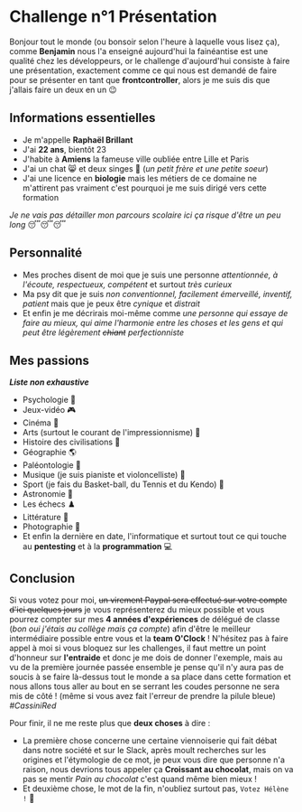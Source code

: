 # Challenge n°1 Présentation

Bonjour tout le monde (ou bonsoir selon l'heure à laquelle vous lisez ça), comme **Benjamin** nous l'a enseigné aujourd'hui la fainéantise est une qualité chez les développeurs, or le challenge d'aujourd'hui consiste à faire une présentation, exactement comme ce qui nous est demandé de faire pour se présenter en tant que **frontcontroller**, alors je me suis dis que j'allais faire un deux en un :wink: 

## Informations essentielles

- Je m'appelle **Raphaël Brillant**
- J'ai **22 ans**, bientôt 23
- J'habite à **Amiens** la fameuse ville oubliée entre Lille et Paris
- J'ai un chat :smile_cat: et deux singes :see_no_evil: (*un petit frère et une petite soeur*)
- J'ai une licence en **biologie** mais les métiers de ce domaine ne m'attirent pas vraiment c'est pourquoi je me suis dirigé vers cette formation

*Je ne vais pas détailler mon parcours scolaire ici ça risque d'être un peu long* :sleeping::sleeping::sleeping:

## Personnalité

- Mes proches disent de moi que je suis une personne *attentionnée, à l'écoute, respectueux, compétent* et surtout *très curieux*
- Ma psy dit que je suis *non conventionnel, facilement émerveillé, inventif, patient* mais que je peux être *cynique* et *distrait*
- Et enfin je me décrirais moi-même comme *une personne qui essaye de faire au mieux, qui aime l'harmonie entre les choses et les gens et qui peut être légèrement ~~chiant~~ perfectionniste*

## Mes passions

***Liste non exhaustive***

- Psychologie :brain:
- Jeux-vidéo :video_game:
- Cinéma :movie_camera:
- Arts (surtout le courant de l'impressionnisme) :art:
- Histoire des civilisations :amphora:
- Géographie :earth_americas:
- Paléontologie :sauropod:
- Musique (je suis pianiste et violoncelliste) :musical_keyboard:
- Sport (je fais du Basket-ball, du Tennis et du Kendo) :basketball:
- Astronomie :telescope:
- Les échecs :chess_pawn:
- Littérature :book:
- Photographie :camera_flash:
- Et enfin la dernière en date, l'informatique et surtout tout ce qui touche au **pentesting** et à la **programmation** :computer:

## Conclusion

Si vous votez pour moi, ~~un virement Paypal sera effectué sur votre compte d'ici quelques jours~~ je vous représenterez du mieux possible et vous pourrez compter sur mes **4 années d'expériences** de délégué de classe (*bon oui j'étais au collège mais ça compte*) afin d'être le meilleur intermédiaire possible entre vous et la **team O'Clock** !
N'hésitez pas à faire appel à moi si vous bloquez sur les challenges, il faut mettre un point d'honneur sur **l'entraide** et donc je me dois de donner l'exemple, mais au vu de la première journée passée ensemble je pense qu'il n'y aura pas de soucis à se faire là-dessus tout le monde a sa place dans cette formation et nous allons tous aller au bout en se serrant les coudes personne ne sera mis de côté ! (même si vous avez fait l'erreur de prendre la pilule bleue) *#CassiniRed*

Pour finir, il ne me reste plus que **deux choses** à dire :

- La première chose concerne une certaine viennoiserie qui fait débat dans notre société et sur le Slack, après moult recherches sur les origines et l'étymologie de ce mot, je peux vous dire que personne n'a raison, nous devrions tous appeler ça **Croissant au chocolat**, mais on va pas se mentir *Pain au chocolat* c'est quand même bien mieux !
- Et deuxième chose, le mot de la fin, n'oubliez surtout pas, `Votez Hélène !` :tada:
